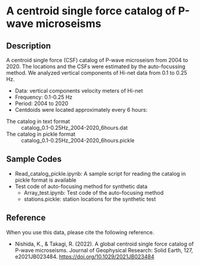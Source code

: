 # A centroid single force catalog of P-wave microseisms

## Description
A centroid single force (CSF) catalog of P-wave microseism from 2004 to 2020. The locations and the CSFs were estimated by the auto-focussing method. We analyzed vertical components of Hi-net data from 0.1 to 0.25 Hz.

* Data: vertical components velocity meters of Hi-net 
* Frequency: 0.1-0.25 Hz
* Period: 2004 to 2020
* Centdoids were located approximately every 6 hours:

<dl>
  <dt> The catalog in text format</dt><dd>catalog_0.1-0.25Hz_2004-2020_6hours.dat</dd>
  <dt> The catalog in pickle format</dt><dd>catalog_0.1-0.25Hz_2004-2020_6hours.pickle</dd>
</dl>

## Sample Codes

* Read_catalog_pickle.ipynb:  A sample script for reading the catalog in pickle format is available
* Test code of auto-focusing method for synthetic data
  * Array_test.ipynb: Test code of the auto-focusing method
  * stations.pickle: station locations for the synthetic test

## Reference
When you use this data, please cite the following reference.

* Nishida, K., & Takagi, R. (2022). A global centroid single force catalog of P-wave microseisms. Journal of Geophysical Research: Solid Earth, 127, e2021JB023484. https://doi.org/10.1029/2021JB023484
